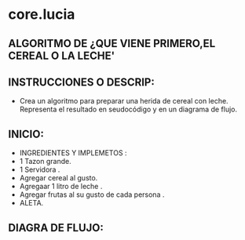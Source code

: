 # core.lucia
## ALGORITMO  DE  ¿QUE VIENE PRIMERO,EL CEREAL O LA  LECHE'
## INSTRUCCIONES O DESCRIP:
*  Crea un algoritmo para preparar una herida de cereal con leche. Representa el resultado en seudocódigo y en un diagrama de flujo.
## INICIO:
*  INGREDIENTES  Y IMPLEMETOS :
*  1 Tazon grande. 
*  1 Servidora .
*  Agregar  cereal al gusto.
*  Agregaar  1 litro de leche .
*  Agregar frutas al su gusto de cada  persona .
*  ALETA.
##  DIAGRA  DE  FLUJO:
